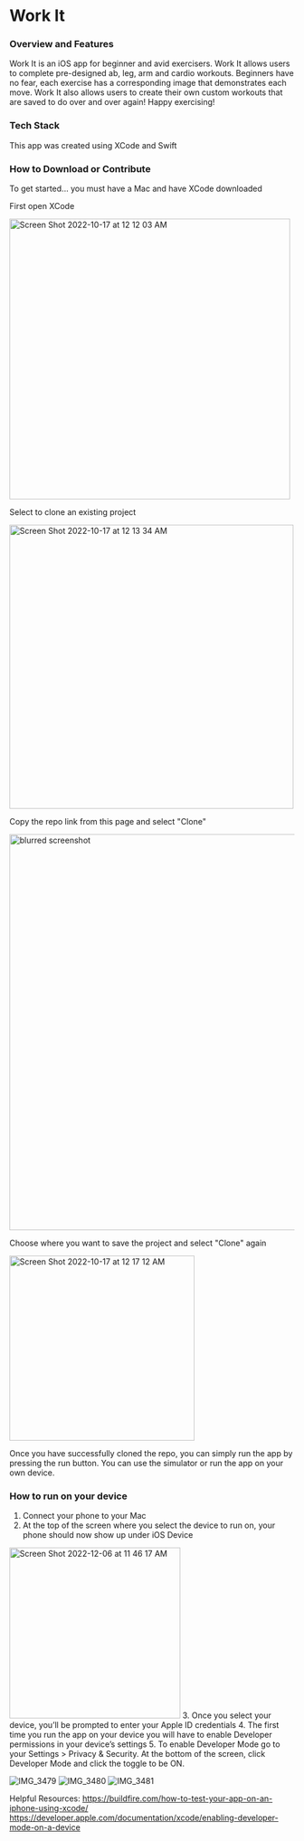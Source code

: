 # Work It 
### Overview and Features 
Work It is an iOS app for beginner and avid exercisers. Work It allows users to complete pre-designed ab, leg, arm and cardio workouts. Beginners have no fear, each exercise has a corresponding image that demonstrates each move. Work It also allows users to create their own custom workouts that are saved to do over and over again! Happy exercising!

### Tech Stack
This app was created using XCode and Swift

### How to Download or Contribute

To get started...
you must have a Mac and have XCode downloaded

First open XCode

<img width="496" alt="Screen Shot 2022-10-17 at 12 12 03 AM" src="https://user-images.githubusercontent.com/78056972/196087803-02ee82c1-2e59-4779-8bf0-bbf180cc3e93.png">

Select to clone an existing project

<img width="502" alt="Screen Shot 2022-10-17 at 12 13 34 AM" src="https://user-images.githubusercontent.com/78056972/196088039-b26f5570-dd66-422c-8cdd-051898daca7d.png">

Copy the repo link from this page and select "Clone"

<img width="700" alt="blurred screenshot" src="https://user-images.githubusercontent.com/78056972/196088928-4b65b199-e8ef-4abe-97ad-69face27e2b0.png">


Choose where you want to save the project and select "Clone" again

<img width="327" alt="Screen Shot 2022-10-17 at 12 17 12 AM" src="https://user-images.githubusercontent.com/78056972/196088687-3d392d0c-cbf3-4e49-b8ee-58ed584a4d07.png">


Once you have successfully cloned the repo,  you can simply run the app by pressing the run button. You can use the simulator or run the app on your own device.

### How to run on your device
1.	Connect your phone to your Mac
2.	At the top of the screen where you select the device to run on, your phone should now show up under iOS Device
<img width="302" alt="Screen Shot 2022-12-06 at 11 46 17 AM" src="https://user-images.githubusercontent.com/78056972/205975592-9b6cfef5-e41e-4510-affa-cdaad992d55e.png">
3.	Once you select your device, you’ll be prompted to enter your Apple ID credentials
4.	The first time you run the app on your device you will have to enable Developer permissions in your device’s settings
5.	To enable Developer Mode go to your Settings > Privacy & Security. At the bottom of the screen, click Developer Mode and click the toggle to be ON.

![IMG_3479](https://user-images.githubusercontent.com/78056972/205975718-1f334d8c-48bf-4222-b897-414f29bb3399.PNG)
![IMG_3480](https://user-images.githubusercontent.com/78056972/205975723-fbd70f54-a4fc-499f-b65d-46b3877f53de.PNG)
![IMG_3481](https://user-images.githubusercontent.com/78056972/205975725-c45b1b4e-7e89-4c61-9a57-b09f4536ead6.PNG)

Helpful Resources: https://buildfire.com/how-to-test-your-app-on-an-iphone-using-xcode/
https://developer.apple.com/documentation/xcode/enabling-developer-mode-on-a-device

